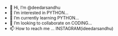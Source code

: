 - 👋 Hi, I’m @deedarsandhu
- 👀 I’m interested in PYTHON...
- 🌱 I’m currently learning PYTHON...
- 💞️ I’m looking to collaborate on CODING...
- 📫 How to reach me ... INSTAGRAM(ideedarsandhu)

<!---
deedarsandhu/deedarsandhu is a ✨ special ✨ repository because its `README.md` (this file) appears on your GitHub profile.
You can click the Preview link to take a look at your changes.
--->
